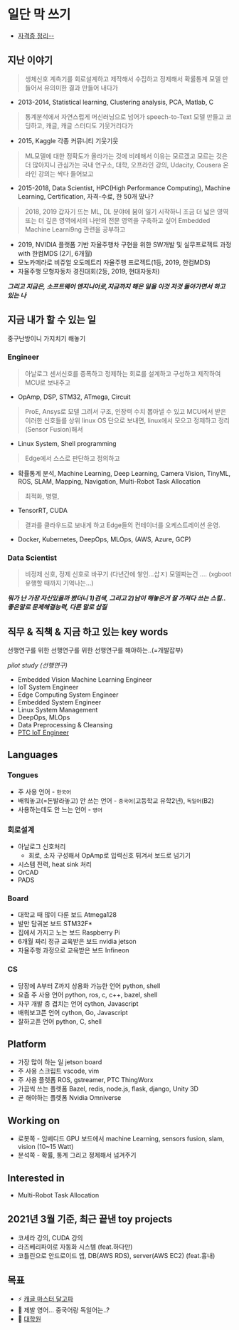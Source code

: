 # 일단 막 쓰기

* [자격증 정리--](https://github.com/NamWoo/NamWoo/blob/master/doc/certification.md)


## 지난 이야기

> 생체신호 계측기를 회로설계하고 제작해서 수집하고 정제해서 확률통계 모델 만들어서 유의미한 결과 만들어 내다가
* 2013-2014, Statistical learning, Clustering analysis, PCA, Matlab, C
> 통계분석에서 자연스럽게 머신러닝으로 넘어가 speech-to-Text 모델 만들고 코딩하고, 캐글, 캐글 스터디도 기웃거리다가
* 2015, Kaggle 각종 커뮤니티 기웃기웃 
> ML모델에 대한 정확도가 올라가는 것에 비례해서 이유는 모르겠고 모르는 것은 더 많아지니
> 관심가는 국내 연구소, 대학, 오프라인 강의, Udacity, Cousera 온라인 강의는 싹다 들어보고 
* 2015-2018, Data Scientist, HPC(High Performance Computing), Machine Learning, Certification, 자격-수료, 한 50개 땄나? 
> 2018, 2019 갑자기 뜨는 ML, DL 분야에 붐이 일기 시작하니 
> 조금 더 넓은 영역 또는 더 깊은 영역에서의 나만의 전문 영역을 구축하고 싶어 Embedded Machine Learni9ng 관련을 공부하고
* 2019, NVIDIA 플랫폼 기반 자율주행차 구현을 위한 SW개발 및 실무프로젝트 과정 with 한컴MDS (2기, 6개월)
* 모노카메라로 비쥬얼 오도메트리 자율주행 프로젝트(1등, 2019, 한컴MDS)
* 자율주행 모형자동차 경진대회(2등, 2019, 현대자동차)


***그리고 지금은, 소프트웨어 엔지니어로,지금까지 해온 일을 이것 저것 돌아가면서 하고 있는 나***



## 지금 내가 할 수 있는 일

중구난방이니 가지치기 해놓기

### Engineer
> 아날로그 센서신호를 증폭하고 정제하는 회로를 설계하고 구성하고 제작하여 MCU로 보내주고
* OpAmp, DSP, STM32, ATmega, Circuit
> ProE, Ansys로 모델 그려서 구조, 인장력 수치 뽑아낼 수 있고
> MCU에서 받은 이러한 신호들를 상위 linux OS 단으로 보내면, linux에서 모으고 정제하고 정리(Sensor Fusion)해서
* Linux System, Shell programming
> Edge에서 스스로 판단하고 정의하고
* 확률통계 분석, Machine Learning, Deep Learning, Camera Vision, TinyML, ROS, SLAM, Mapping, Navigation, Multi-Robot Task Allocation
> 최적화, 병렬, 
* TensorRT, CUDA
> 결과를 클라우드로 보내게 하고 Edge들의 컨테이너를 오케스트레이션 운영.
* Docker, Kubernetes, DeepOps, MLOps, (AWS, Azure, GCP)

### Data Scientist
> 비정제 신호, 정제 신호로 바꾸기 (다년간에 쌓인...삽ㅈ)
> 모델짜는건 .... (xgboot 유행할 때까지 기억나는...)

***뭐가 난 가장 자신있을까 봤더니 1)검색, 그리고 2)남이 해놓은거 잘 가져다 쓰는 스킬.. 좋은말로 문제해결능력, 다른 말로 삽질***



## 직무 & 직책 & 지금 하고 있는 key words

선행연구를 위한 선행연구를 위한 선행연구를 해야하는..(=개발잡부)

*pilot study (선행연구)*

* Embedded Vision Machine Learning Engineer
* IoT System Engineer
* Edge Computing System Engineer
* Embedded System Engineer
* Linux System Management
* DeepOps, MLOps
* Data Preprocessing & Cleansing
* [PTC IoT Engineer](https://cse.snu.ac.kr/sites/default/files/node--notice/PTC_Fast%20Facts.pdf)


## Languages

### Tongues  
* 주 사용 언어 - `한국어`
* 배워놓고(=돈발라놓고) 안 쓰는 언어 - `중국어`(고등학교 유학2년), `독일어`(B2)
* 사용하는데도 안 느는 언어 - `영어`

### 회로설계
* 아날로그 신호처리
  * 회로, 소자 구성해서 OpAmp로 입력신호 튀겨서 보드로 넘기기
* 시스템 전력, heat sink 처리
* OrCAD
* PADS

### Board
* 대학교 때 많이 다룬 보드 Atmega128
* 발만 담궈본 보드 STM32F*
* 집에서 가지고 노는 보드 Raspberry Pi
* 6개월 짜리 정규 교육받은 보드 nvidia jetson 
* 자율주행 과정으로 교육받은 보드 Infineon  

### CS
* 당장에 A부터 Z까지 상용화 가능한 언어 python, shell
* 요즘 주 사용 언어 python, ros, c, c++, bazel, shell
* 자꾸 개발 중 겹치는 언어 cython, Javascript
* 배워보고픈 언어 cython, Go, Javascript
* 잘하고픈 언어 python, C, shell

## Platform
* 가장 많이 하는 일 jetson board
* 주 사용 스크립트 vscode, vim
* 주 사용 플렛폼 ROS, gstreamer, PTC ThingWorx
* 가끔씩 쓰는 플렛폼 Bazel, redis, node.js, flask, django, Unity 3D
* 곧 해야하는 플렛폼 Nvidia Omniverse

## Working on
* 로봇쪽 - 임베디드 GPU 보드에서 machine Learning, sensors fusion, slam, vision (10~15 Watt)
* 분석쪽 - 확률, 통계 그리고 정제해서 넘겨주기

## Interested in
* Multi-Robot Task Allocation

## 2021년 3월 기준, 최근 끝낸 toy projects
* 코세라 강의, CUDA 강의
* 라즈베리파이로 자동화 시스템 (feat.하다만)
* 코틀린으로 안드로이드 앱, DB(AWS RDS), server(AWS EC2) (feat.흉내)

## 목표
* ⚡ [캐글 마스터 달고파](https://www.kaggle.com/rankings)
* 💬 제발 영어... 중국어랑 독일어는..?
* 🌱 [대학원](https://omscs.gatech.edu/specialization-computational-perception-robotics)

